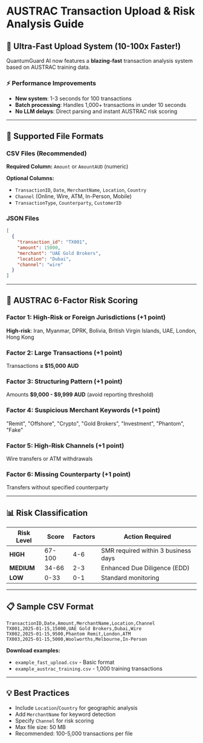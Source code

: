 # AUSTRAC Transaction Upload & Risk Analysis Guide

## 🚀 Ultra-Fast Upload System (10-100x Faster!)

QuantumGuard AI now features a **blazing-fast** transaction analysis system based on AUSTRAC training data.

### ⚡ Performance Improvements
- **New system**: 1-3 seconds for 100 transactions
- **Batch processing**: Handles 1,000+ transactions in under 10 seconds
- **No LLM delays**: Direct parsing and instant AUSTRAC risk scoring

---

## 📁 Supported File Formats

### CSV Files (Recommended)
**Required Column:** `Amount` or `AmountAUD` (numeric)

**Optional Columns:**
- `TransactionID`, `Date`, `MerchantName`, `Location`, `Country`
- `Channel` (Online, Wire, ATM, In-Person, Mobile)
- `TransactionType`, `Counterparty`, `CustomerID`

### JSON Files
```json
[
  {
    "transaction_id": "TX001",
    "amount": 15000,
    "merchant": "UAE Gold Brokers",
    "location": "Dubai",
    "channel": "wire"
  }
]
```

---

## 🎯 AUSTRAC 6-Factor Risk Scoring

### Factor 1: High-Risk or Foreign Jurisdictions (+1 point)
**High-risk**: Iran, Myanmar, DPRK, Bolivia, British Virgin Islands, UAE, London, Hong Kong

### Factor 2: Large Transactions (+1 point)
Transactions **≥ $15,000 AUD**

### Factor 3: Structuring Pattern (+1 point)
Amounts **$9,000 - $9,999 AUD** (avoid reporting threshold)

### Factor 4: Suspicious Merchant Keywords (+1 point)
"Remit", "Offshore", "Crypto", "Gold Brokers", "Investment", "Phantom", "Fake"

### Factor 5: High-Risk Channels (+1 point)
Wire transfers or ATM withdrawals

### Factor 6: Missing Counterparty (+1 point)
Transfers without specified counterparty

---

## 📊 Risk Classification

| Risk Level | Score | Factors | Action Required |
|------------|-------|---------|-----------------|
| **HIGH** | 67-100 | 4-6 | SMR required within 3 business days |
| **MEDIUM** | 34-66 | 2-3 | Enhanced Due Diligence (EDD) |
| **LOW** | 0-33 | 0-1 | Standard monitoring |

---

## 📋 Sample CSV Format

```csv
TransactionID,Date,Amount,MerchantName,Location,Channel
TX001,2025-01-15,15000,UAE Gold Brokers,Dubai,Wire
TX002,2025-01-15,9500,Phantom Remit,London,ATM
TX003,2025-01-15,5000,Woolworths,Melbourne,In-Person
```

**Download examples:**
- `example_fast_upload.csv` - Basic format
- `example_austrac_training.csv` - 1,000 training transactions

---

## 💡 Best Practices

- Include `Location`/`Country` for geographic analysis
- Add `MerchantName` for keyword detection
- Specify `Channel` for risk scoring
- Max file size: 50 MB
- Recommended: 100-5,000 transactions per file
